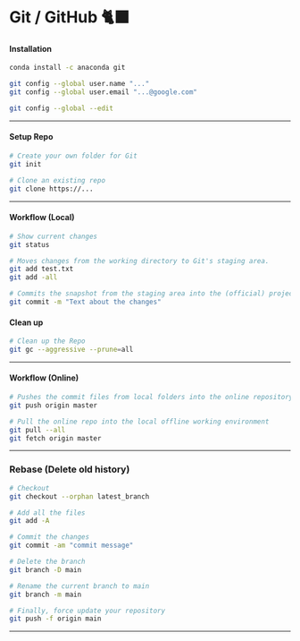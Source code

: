 # Git / GitHub 🐈‍⬛

#### Installation

```bash
conda install -c anaconda git

git config --global user.name "..."
git config --global user.email "...@google.com"

git config --global --edit
```

---

#### Setup Repo

```bash
# Create your own folder for Git
git init

# Clone an existing repo
git clone https://...
```

---

#### Workflow (Local)

```bash
# Show current changes
git status

# Moves changes from the working directory to Git's staging area.
git add test.txt
git add -all

# Commits the snapshot from the staging area into the (official) project history
git commit -m "Text about the changes"
```

#### Clean up

```bash
# Clean up the Repo
git gc --aggressive --prune=all
```

---

#### Workflow (Online)

```bash
# Pushes the commit files from local folders into the online repository
git push origin master

# Pull the online repo into the local offline working environment
git pull --all
git fetch origin master
```

---

### Rebase (Delete old history)

```bash
# Checkout
git checkout --orphan latest_branch

# Add all the files
git add -A

# Commit the changes
git commit -am "commit message"

# Delete the branch
git branch -D main

# Rename the current branch to main
git branch -m main

# Finally, force update your repository
git push -f origin main
```

---